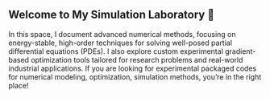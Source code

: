 ## Welcome to My Simulation Laboratory 👋

In this space, I document advanced numerical methods, focusing on energy-stable, high-order techniques for solving well-posed partial differential equations (PDEs). I also explore custom experimental gradient-based optimization tools tailored for research problems and real-world industrial applications. If you are looking for experimental packaged codes for numerical modeling, optimization, simulation methods, you’re in the right place!

<!--
**ywhlab/ywhlab** is a ✨ _special_ ✨ repository because its `README.md` (this file) appears on your GitHub profile.

Here are some ideas to get you started:

- 🔭 I’m currently working on ...
- 🌱 I’m currently learning ...
- 👯 I’m looking to collaborate on ...
- 🤔 I’m looking for help with ...
- 💬 Ask me about ...
- 📫 How to reach me: ...
- 😄 Pronouns: ...
- ⚡ Fun fact: ...
-->
